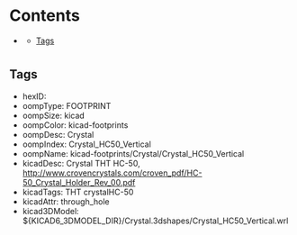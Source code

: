 



Contents
========

* [](#)
	* [Tags](#tags)

# 

## Tags

- hexID: 
- oompType: FOOTPRINT
- oompSize: kicad
- oompColor: kicad-footprints
- oompDesc: Crystal
- oompIndex: Crystal_HC50_Vertical
- oompName: kicad-footprints/Crystal/Crystal_HC50_Vertical
- kicadDesc: Crystal THT HC-50, http://www.crovencrystals.com/croven_pdf/HC-50_Crystal_Holder_Rev_00.pdf
- kicadTags: THT crystalHC-50
- kicadAttr: through_hole
- kicad3DModel: ${KICAD6_3DMODEL_DIR}/Crystal.3dshapes/Crystal_HC50_Vertical.wrl
